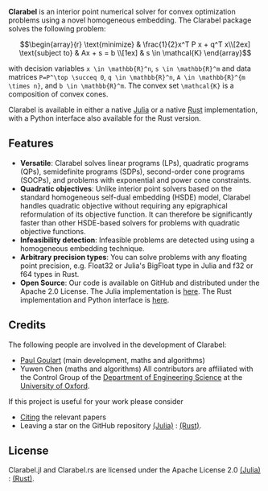 __Clarabel__ is an interior point numerical solver for convex optimization problems using a novel homogeneous embedding.  The Clarabel package solves the following problem:

```math
\begin{array}{r}
\text{minimize} & \frac{1}{2}x^T P x + q^T x\\[2ex]
 \text{subject to} & Ax + s = b \\[1ex]
        & s \in \mathcal{K}
 \end{array}
```

with decision variables ``x \in \mathbb{R}^n``, ``s \in \mathbb{R}^m`` and data matrices ``P=P^\top \succeq 0``, ``q \in \mathbb{R}^n``, ``A \in \mathbb{R}^{m \times n}``, and ``b \in \mathbb{R}^m``. The convex set ``\mathcal{K}`` is a composition of convex cones.

Clarabel is available in either a native [Julia](https://julialang.org/) or a native [Rust](https://www.rust-lang.org/) implementation, with a Python interface also available for the Rust version.

## Features

* __Versatile__: Clarabel solves linear programs (LPs), quadratic programs (QPs), semidefinite programs (SDPs), second-order cone programs (SOCPs), and problems with exponential and power cone constraints.
* __Quadratic objectives__: Unlike interior point solvers based on the standard homogeneous self-dual embedding (HSDE) model, Clarabel handles quadratic objective without requiring any epigraphical reformulation of its objective function.   It can therefore be significantly faster than other HSDE-based solvers for problems with quadratic objective functions.
* __Infeasibility detection__: Infeasible problems are detected using using a homogeneous embedding technique.
* __Arbitrary precision types__: You can solve problems with any floating point precision, e.g. Float32 or Julia's BigFloat type in Julia and f32 or f64 types in Rust.
* __Open Source__: Our code is available on GitHub and distributed under the Apache 2.0 License.   The Julia implementation is [here](https://github.com/oxfordcontrol/Clarabel.jl).   The Rust implementation and Python interface is [here](https://github.com/oxfordcontrol/Clarabel.rs).

## Credits

The following people are involved in the development of Clarabel:
* [Paul Goulart](http://users.ox.ac.uk/~engs1373/) (main development, maths and algorithms)
* Yuwen Chen (maths and algorithms)
All contributors are affiliated with the Control Group of the [Department of Engineering Science](http://www.eng.ox.ac.uk/) at the [University of Oxford](http://ox.ac.uk/).

If this project is useful for your work please consider
* [Citing](citing.md) the relevant papers
* Leaving a star on the GitHub repository [(Julia)](https://github.com/oxfordcontrol/Clarabel.jl/) : [(Rust)](https://github.com/oxfordcontrol/Clarabel.rs/).


## License
Clarabel.jl and Clarabel.rs are licensed under the Apache License 2.0 [(Julia)](https://github.com/oxfordcontrol/Clarabel.jl/blob/main/LICENSE.md) : [(Rust)](https://github.com/oxfordcontrol/Clarabel.rs/blob/main/LICENSE.md).
